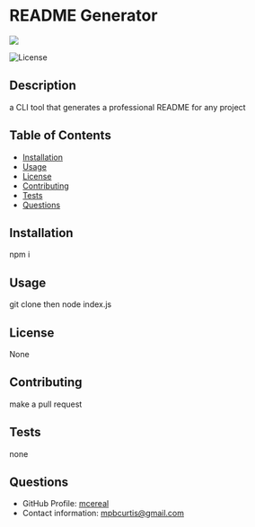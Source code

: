 # README Generator

![](README_generator.gif)

![License](https://img.shields.io/github/license/mcereal/README_generator)

## Description

a CLI tool that generates a professional README for any project

## Table of Contents

- [Installation](##Instalation)
- [Usage](##Usage)
- [License](##License)
- [Contributing](##Contributing)
- [Tests](##Tests)
- [Questions](##Questions)

## Installation

npm i

## Usage

git clone then node index.js

## License

None

## Contributing

make a pull request

## Tests

none

## Questions

- GitHub Profile: [mcereal](https://github.com/mcereal)
- Contact information: mpbcurtis@gmail.com
